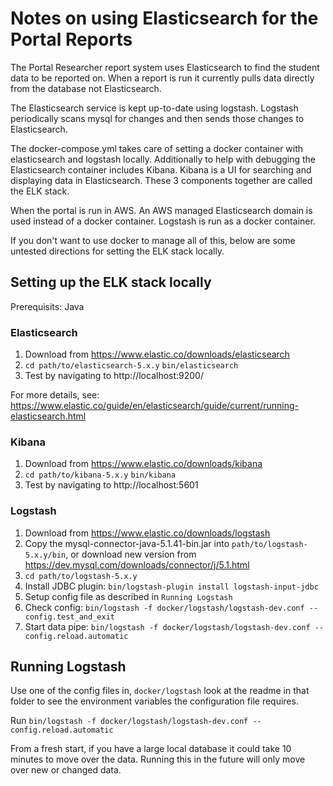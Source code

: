 # Notes on using Elasticsearch for the Portal Reports

The Portal Researcher report system uses Elasticsearch to find the student data to be
reported on. When a report is run it currently pulls data directly from the database
not Elasticsearch.

The Elasticsearch service is kept up-to-date using logstash.  Logstash periodically scans
mysql for changes and then sends those changes to Elasticsearch.

The docker-compose.yml takes care of setting a docker container with elasticsearch and
logstash locally. Additionally to help with debugging the Elasticsearch container includes
Kibana. Kibana is a UI for searching and displaying data in Elasticsearch.  These 3
components together are called the ELK stack.

When the portal is run in AWS. An AWS managed Elasticsearch domain is used instead of a
docker container. Logstash is run as a docker container.

If you don't want to use docker to manage all of this, below are some untested directions
for setting the ELK stack locally.

## Setting up the ELK stack locally

Prerequisits: Java

### Elasticsearch

1. Download from https://www.elastic.co/downloads/elasticsearch
2. `cd path/to/elasticsearch-5.x.y`
   `bin/elasticsearch`
3. Test by navigating to http://localhost:9200/

For more details, see:
https://www.elastic.co/guide/en/elasticsearch/guide/current/running-elasticsearch.html

### Kibana

1. Download from https://www.elastic.co/downloads/kibana
2. `cd path/to/kibana-5.x.y`
   `bin/kibana`
3. Test by navigating to http://localhost:5601

### Logstash

1. Download from https://www.elastic.co/downloads/logstash
2. Copy the mysql-connector-java-5.1.41-bin.jar into `path/to/logstash-5.x.y/bin`, or
   download new version from https://dev.mysql.com/downloads/connector/j/5.1.html
3. `cd path/to/logstash-5.x.y`
4. Install JDBC plugin: `bin/logstash-plugin install logstash-input-jdbc`
5. Setup config file as described in `Running Logstash`
6. Check config: `bin/logstash -f docker/logstash/logstash-dev.conf --config.test_and_exit`
7. Start data pipe: `bin/logstash -f docker/logstash/logstash-dev.conf --config.reload.automatic`

## Running Logstash

Use one of the config files in, `docker/logstash` look at the readme in that folder to
see the environment variables the configuration file requires.

Run `bin/logstash -f docker/logstash/logstash-dev.conf --config.reload.automatic`

From a fresh start, if you have a large local database it could take 10 minutes to move
over the data. Running this in the future will only move over new or changed data.
